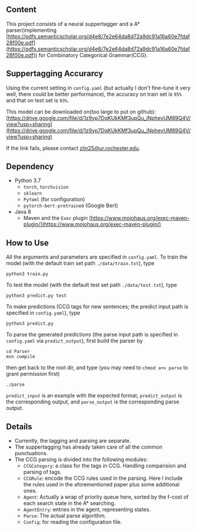 ## Content
This project consists of a neural suppertagger and a A* parser(implementing [https://pdfs.semanticscholar.org/d4e8/7e2e64da8d72a9dc91a16a60e7fdaf28f00e.pdf](https://pdfs.semanticscholar.org/d4e8/7e2e64da8d72a9dc91a16a60e7fdaf28f00e.pdf)) for Combinatory Categorical Grammar(CCG).

## Suppertagging Accurarcy
Using the current setting in `config.yaml` (but actually I don't fine-tune it very well, there could be better performance), the accuracy on train set is `95%` and that on test set is `93%`. 

This model can be downloaded on(too large to put on github):
[https://drive.google.com/file/d/1z9yp7DqKUkKMf3upQu_iNphevUM89Q4V/view?usp=sharing](https://drive.google.com/file/d/1z9yp7DqKUkKMf3upQu_iNphevUM89Q4V/view?usp=sharing)

If the link fails, please contact zlin25@ur.rochester.edu.

## Dependency
- Python 3.7
    - `torch`, `torchvision`
    - `sklearn`
    - `PyYaml` (for configuration)
    - `pytorch-bert-pretrained` (Google Bert)
-  Java 8
    - Maven and the `Exec` plugin [https://www.mojohaus.org/exec-maven-plugin/](https://www.mojohaus.org/exec-maven-plugin/)

## How to Use
All the arguments and parameters are specified in `config.yaml`. To train the model (with the default train set path `./data/train.txt`), type

    python3 train.py

To test the model (with the default test set path `./data/test.txt`), type

    python3 predict.py test

To make predictions (CCG tags for new sentences; the predict input path is specified in `config.yaml`), type

    python3 predict.py

To parse the generated predictions (the parse input path is specified in `config.yaml` via `predict_output`), first build the parser by

    cd Parser
    mvn compile

then get back to the root dir, and type (you may need to `chmod a+x parse` to grant permission first)

    ./parse 

`predict_input` is an example with the expected format, `predict_output` is the corresponding output, and `parse_output` is the corresponding parse output.

## Details
- Currently, the tagging and parsing are separate. 
- The suppertagging has already taken care of all the common punctuations.
- The CCG parsing is divided into the following modules:
    - `CCGCategory`: a class for the tags in CCG. Handling comparision and parsing of tags. 
    - `CCGRule`: encode the CCG rules used in the parsing. Here I include the rules used in the aforementioned paper plus some additional ones.
    - `Agent`: Actually a wrap of priority queue here, sorted by the f-cost of each search state in the A* searching.
    - `AgentEntry`: entries in the agent, representing states.
    - `Parse`: The actual parse algorithm.  
    - `Config`: for reading the configuration file.  